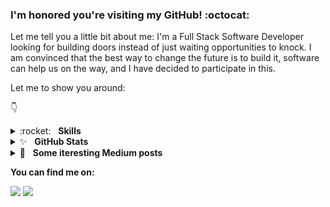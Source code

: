 ### I'm honored you're visiting my GitHub! :octocat:

Let me tell you a little bit about me:
I'm a Full Stack Software Developer looking for building doors instead of just waiting opportunities to knock. I am convinced that the best way to change the future is to build it, software can help us on the way, and I have decided to participate in this.



Let me to show you around:

👇 

<details>
	<summary>:rocket:&nbsp;&nbsp;&nbsp;<b>Skills</b></summary>
	<br/>
	<img src="https://img.shields.io/badge/python-%233a75a5.svg?&style=for-the-badge&logo=python&logoColor=white" alt="Python"/>
	<img src="https://img.shields.io/badge/javascript%20-%23323330.svg?&style=for-the-badge&logo=javascript&logoColor=%23f7de1e" alt="JavaScript"/>
	<img src="https://img.shields.io/badge/html5-%23e34f26.svg?&style=for-the-badge&logo=html5&logoColor=white" alt="HTML5"/>
	<img src="https://img.shields.io/badge/css3-%233573b5.svg?&style=for-the-badge&logo=css3&logoColor=white" alt="CSS3"/>
	<img src="https://img.shields.io/badge/node%2Ejs-%2362af43.svg?&style=for-the-badge&logo=node.js&logoColor=white" alt="NodeJS"/>
	<img src="https://img.shields.io/badge/nextjs-%230071f3.svg?&style=for-the-badge&logo=next.js&logoColor=white" alt="NextJS"/>
	<img src="https://img.shields.io/badge/mongodb-%2368a14a.svg?&style=for-the-badge&logo=mongodb&logoColor=white" alt="MongoDB"/>
	<img src="https://img.shields.io/badge/git-%23fc6d26.svg?&style=for-the-badge&logo=git&logoColor=white" alt="Git"/>
</details>

<details>
	<summary>✨&nbsp;&nbsp;&nbsp;<b>GitHub Stats</b></summary>
	<br/>
	<img src="https://jf-gh-stats.vercel.app/api?username=Deyber2000&show_icons=true&count_private=true&title_color=3867D6&icon_color=3867D6" alt="GitHub Stats" align="top"/>
	<img src="https://jf-gh-stats.vercel.app/api/top-langs/?username=Deyber2000&layout=compact&hide=java&title_color=3867D6&icon_color=3867D6" alt="GitHub Top Languages" align="top"/>
</details>
<details>
	<summary>📝&nbsp;&nbsp;&nbsp;<b>Some iteresting Medium posts</b></summary>
	<br/>
	<ul>
		<li>
			<a href="https://garzondeiber6.medium.com/what-happens-when-you-type-a-url-in-your-browser-and-press-enter-17d22e9a0560">What happens when you type an URL in your browser</a>
		</li>
		<li>
			<a href="https://medium.com/swlh/build-web-server-from-scratch-with-python-60188f3b162a">Build Web Server from scratch using Python</a>
		</li>
		<li>
			<a href="https://garzondeiber6.medium.com/style-your-data-analysis-b219d72f1bd7">Style your Data Analysis</a>
		</li>
		<li>
			<a href="https://codeburst.io/python3-mutable-immutable-858c28096e9a">Mutability in Python</a>
		</li>
		<li>
			<a href="https://garzondeiber6.medium.com/"><i>More…</i></a>
		</li>
	</ul>
</details>


**You can find me on:**

[<img src="https://img.shields.io/badge/twitter-%231DA1F2.svg?&style=for-the-badge&logo=twitter&logoColor=white"/>](https://twitter.com/Deibercastaeda2)
[<img src="https://img.shields.io/badge/linkedin-%230077B5.svg?&style=for-the-badge&logo=linkedin&logoColor=white"/>](https://www.linkedin.com/in/deybercastaneda/)


